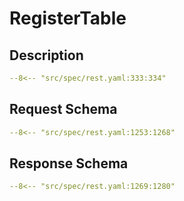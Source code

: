 # RegisterTable

## Description

```yaml
--8<-- "src/spec/rest.yaml:333:334"
```

## Request Schema

```yaml
--8<-- "src/spec/rest.yaml:1253:1268"
```
## Response Schema

```yaml
--8<-- "src/spec/rest.yaml:1269:1280"
```